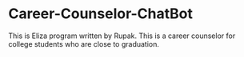 # Career-Counselor-ChatBot

This is Eliza program written by Rupak. This is a career counselor for college students who are close to graduation.
